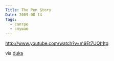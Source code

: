 ```yaml
---
Title: The Pen Story
Date: 2009-08-14
Tags:
  - саптрю
  - слушаю
---
```


http://www.youtube.com/watch?v=m9Et7UQh1tg

via [duka](http://duka.tumblr.com/post/162707325)